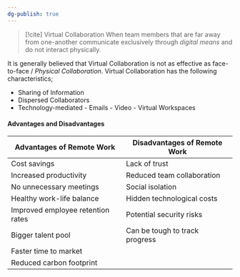 ```yaml
---
dg-publish: true
---
```



>[!cite] Virtual Collaboration
>When team members that are far away from one-another communicate exclusively through *digital means* and do not interact physically.


It is generally believed that Virtual Collaboration is not as effective as face-to-face / *Physical Collaboration*.
Virtual Collaboration has the following characteristics;
- Sharing of Information
- Dispersed Collaborators
- Technology-mediated - Emails - Video - Virtual Workspaces

#### Advantages and Disadvantages
| Advantages of Remote Work         | Disadvantages of Remote Work                  |
| --------------------------------- | ------------------------------ |
| Cost savings                      | Lack of trust                  |
| Increased productivity            | Reduced team collaboration     |
| No unnecessary meetings           | Social isolation               |
| Healthy work-life balance         | Hidden technological costs     |
| Improved employee retention rates | Potential security risks       |
| Bigger talent pool                | Can be tough to track progress |
| Faster time to market             |                                |
| Reduced carbon footprint          |                                |

